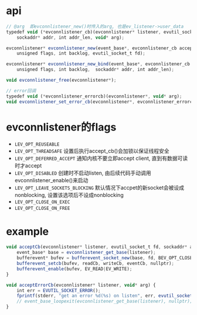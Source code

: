# api
```js
// @arg  即evconnlistener_new()时传入的arg, 也是ev_listener->user_data
typedef void (*evconnlistener_cb)(evconnlistener* listener, evutil_socket_t,
    sockaddr* addr, int addr_len, void* arg);

evconnlistener* evconnlistener_new(event_base*, evconnlistener_cb accept_cb, void* arg,
    unsigned flags, int backlog, evutil_socket_t fd);

evconnlistener* evconnlistener_new_bind(event_base*, evconnlistener_cb accept_cb, void* arg,
    unsigned flags, int backlog,  sockaddr* addr, int addr_len);

void evconnlistener_free(evconnlistener*);

// error回调
typedef void (*evconnlistener_errorcb)(evconnlistener*, void* arg);
void evconnlistener_set_error_cb(evconnlistener*, evconnlistener_errorcb accept_error_cb);
```

# evconnlistener的flags
- `LEV_OPT_REUSEABLE`
- `LEV_OPT_THREADSAFE`       设置后执行accept_cb()会加锁以保证线程安全
- `LEV_OPT_DEFERRED_ACCEPT`  通知内核不要立即accept client, 直到有数据可读时才accept
- `LEV_OPT_DISABLED`         创建时不启动listen, 由后续代码手动调用evconnlistener_enable()来启动
- `LEV_OPT_LEAVE_SOCKETS_BLOCKING` 默认情况下accpet的新socket会被设成nonblocking, 设置该选项后不设成nonblocking
- `LEV_OPT_CLOSE_ON_EXEC`
- `LEV_OPT_CLOSE_ON_FREE`

# example
```js
void acceptCb(evconnlistener* listener, evutil_socket_t fd, sockaddr* addr, int addr_len, void* arg) {
    event_base* base = evconnlistener_get_base(listener);
    bufferevent* bufev = bufferevent_socket_new(base, fd, BEV_OPT_CLOSE_ON_FREE);
    bufferevent_setcb(bufev, readCb, writeCb, eventCb, nullptr);
    bufferevent_enable(bufev, EV_READ|EV_WRITE);
}

void acceptErrorCb(evconnlistener* listener, void* arg) {
    int err = EVUTIL_SOCKET_ERROR();
    fprintf(stderr, "get an error %d(%s) on listen", err, evutil_socket_error_to_string(err));
    // event_base_loopexit(evconnlistener_get_base(listener), nullptr);
}
```